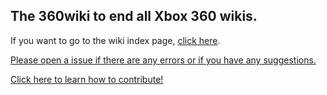 ## The 360wiki to end all Xbox 360 wikis.

If you want to go to the wiki index page, [click here](https://360.consolemods.org/).



[Please open a issue if there are any errors or if you have any suggestions.](https://github.com/FenixConsoles/360wiki/issues)

[Click here to learn how to contribute!](https://360.consolemods.org/contribute/index.html)


